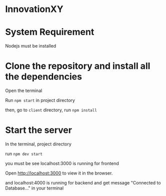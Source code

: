 # InnovationXY

# System Requirement
  Nodejs must be installed
  
  
# Clone the repository and install all the dependencies
  Open the terminal
  
  Run `npm start` in project directory
  
  then, go to `client` directory, run `npm install`
  
# Start the server
  In the terminal, project directory
  
  run `npm dev start`
  
  you must be see localhost:3000 is running for frontend
  
  Open [http://localhost:3000](http://localhost:3000) to view it in the browser.
  
  and localhost:4000 is running for backend and get message "Connected to Database..." in your terminal
